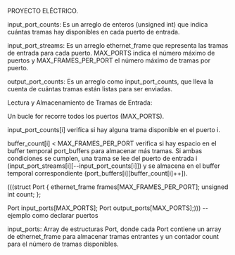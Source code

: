 PROYECTO ELÉCTRICO.



input_port_counts: Es un arreglo de enteros (unsigned int) que indica cuántas tramas hay disponibles en cada puerto de entrada.

input_port_streams: Es un arreglo ethernet_frame que representa las tramas de entrada para cada puerto. MAX_PORTS indica el número máximo de puertos y MAX_FRAMES_PER_PORT el número máximo de tramas por puerto.

output_port_counts: Es un arreglo como input_port_counts, que lleva la cuenta de cuántas tramas están listas para ser enviadas.



Lectura y Almacenamiento de Tramas de Entrada:

Un bucle for recorre todos los puertos (MAX_PORTS).

input_port_counts[i] verifica si hay alguna trama disponible en el puerto i.

buffer_count[i] < MAX_FRAMES_PER_PORT verifica si hay espacio en el buffer temporal port_buffers para almacenar más tramas.
Si ambas condiciones se cumplen, una trama se lee del puerto de entrada i (input_port_streams[i][--input_port_counts[i]]) y se almacena en el buffer temporal correspondiente (port_buffers[i][buffer_count[i]++]).


(((struct Port {
    ethernet_frame frames[MAX_FRAMES_PER_PORT];
    unsigned int count;
};

Port input_ports[MAX_PORTS];
Port output_ports[MAX_PORTS];))) -- ejemplo como declarar puertos

input_ports: Array de estructuras Port, donde cada Port contiene un array de ethernet_frame para almacenar tramas entrantes y un contador count para el número de tramas disponibles.